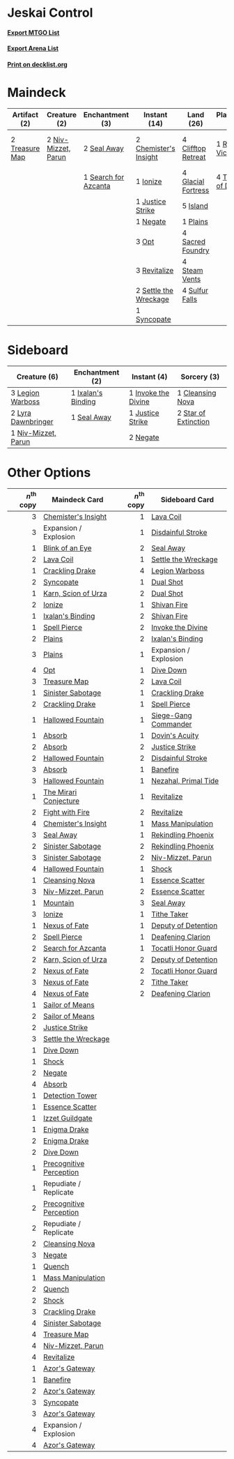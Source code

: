 # Jeskai Control

#### [Export MTGO List](../collection/Jeskai%20Control/Jeskai%20Control.txt)
#### [Export Arena List](../collection/Jeskai%20Control/Jeskai%20Control_arena.txt)
#### [Print on decklist.org](http://decklist.org/?deckmain=2%09Chemister's%20Insight%0A4%09Clifftop%20Retreat%0A4%09Deafening%20Clarion%0A2%09Expansion%20/%20Explosion%0A1%09Fight%20with%20Fire%0A4%09Glacial%20Fortress%0A1%09Ionize%0A5%09Island%0A1%09Justice%20Strike%0A1%09Lava%20Coil%0A1%09Negate%0A2%09Niv-Mizzet,%20Parun%0A3%09Opt%0A1%09Plains%0A1%09Ral,%20Izzet%20Viceroy%0A3%09Revitalize%0A4%09Sacred%20Foundry%0A2%09Seal%20Away%0A1%09Search%20for%20Azcanta%0A2%09Settle%20the%20Wreckage%0A4%09Steam%20Vents%0A4%09Sulfur%20Falls%0A1%09Syncopate%0A4%09Teferi,%20Hero%20of%20Dominaria%0A2%09Treasure%20Map&deckside=1%09Cleansing%20Nova%0A1%09Invoke%20the%20Divine%0A1%09Ixalan's%20Binding%0A1%09Justice%20Strike%0A3%09Legion%20Warboss%0A2%09Lyra%20Dawnbringer%0A2%09Negate%0A1%09Niv-Mizzet,%20Parun%0A1%09Seal%20Away%0A2%09Star%20of%20Extinction)
# Maindeck

|                                      Artifact (2)                                       |                                         Creature (2)                                         |                                        Enchantment (3)                                        |                                          Instant (14)                                          |                                          Land (26)                                          |                                           Planeswalker (5)                                           |                                         Sorcery (6)                                          |      Unknown (2)      |
|-----------------------------------------------------------------------------------------|----------------------------------------------------------------------------------------------|-----------------------------------------------------------------------------------------------|------------------------------------------------------------------------------------------------|---------------------------------------------------------------------------------------------|------------------------------------------------------------------------------------------------------|----------------------------------------------------------------------------------------------|-----------------------|
|2 [Treasure Map](http://gatherer.wizards.com/Pages/Card/Details.aspx?multiverseid=435410)|2 [Niv-Mizzet, Parun](http://gatherer.wizards.com/Pages/Card/Details.aspx?multiverseid=452942)|2 [Seal Away](http://gatherer.wizards.com/Pages/Card/Details.aspx?multiverseid=442919)         |2 [Chemister's Insight](http://gatherer.wizards.com/Pages/Card/Details.aspx?multiverseid=452782)|4 [Clifftop Retreat](http://gatherer.wizards.com/Pages/Card/Details.aspx?multiverseid=443127)|1 [Ral, Izzet Viceroy](http://gatherer.wizards.com/Pages/Card/Details.aspx?multiverseid=452945)       |4 [Deafening Clarion](http://gatherer.wizards.com/Pages/Card/Details.aspx?multiverseid=452915)|2 Expansion / Explosion|
|                                                                                         |                                                                                              |1 [Search for Azcanta](http://gatherer.wizards.com/Pages/Card/Details.aspx?multiverseid=435226)|1 [Ionize](http://gatherer.wizards.com/Pages/Card/Details.aspx?multiverseid=452929)             |4 [Glacial Fortress](http://gatherer.wizards.com/Pages/Card/Details.aspx?multiverseid=190562)|4 [Teferi, Hero of Dominaria](http://gatherer.wizards.com/Pages/Card/Details.aspx?multiverseid=443095)|1 [Fight with Fire](http://gatherer.wizards.com/Pages/Card/Details.aspx?multiverseid=443007)  |                       |
|                                                                                         |                                                                                              |                                                                                               |1 [Justice Strike](http://gatherer.wizards.com/Pages/Card/Details.aspx?multiverseid=452932)     |5 [Island](http://gatherer.wizards.com/Pages/Card/Details.aspx?multiverseid=439857)          |                                                                                                      |1 [Lava Coil](http://gatherer.wizards.com/Pages/Card/Details.aspx?multiverseid=452858)        |                       |
|                                                                                         |                                                                                              |                                                                                               |1 [Negate](http://gatherer.wizards.com/Pages/Card/Details.aspx?multiverseid=423707)             |1 [Plains](http://gatherer.wizards.com/Pages/Card/Details.aspx?multiverseid=439856)          |                                                                                                      |                                                                                              |                       |
|                                                                                         |                                                                                              |                                                                                               |3 [Opt](http://gatherer.wizards.com/Pages/Card/Details.aspx?multiverseid=442948)                |4 [Sacred Foundry](http://gatherer.wizards.com/Pages/Card/Details.aspx?multiverseid=405106)  |                                                                                                      |                                                                                              |                       |
|                                                                                         |                                                                                              |                                                                                               |3 [Revitalize](http://gatherer.wizards.com/Pages/Card/Details.aspx?multiverseid=447171)         |4 [Steam Vents](http://gatherer.wizards.com/Pages/Card/Details.aspx?multiverseid=405109)     |                                                                                                      |                                                                                              |                       |
|                                                                                         |                                                                                              |                                                                                               |2 [Settle the Wreckage](http://gatherer.wizards.com/Pages/Card/Details.aspx?multiverseid=435186)|4 [Sulfur Falls](http://gatherer.wizards.com/Pages/Card/Details.aspx?multiverseid=443135)    |                                                                                                      |                                                                                              |                       |
|                                                                                         |                                                                                              |                                                                                               |1 [Syncopate](http://gatherer.wizards.com/Pages/Card/Details.aspx?multiverseid=442955)          |                                                                                             |                                                                                                      |                                                                                              |                       |


# Sideboard

|                                         Creature (6)                                         |                                       Enchantment (2)                                       |                                         Instant (4)                                          |                                          Sorcery (3)                                          |
|----------------------------------------------------------------------------------------------|---------------------------------------------------------------------------------------------|----------------------------------------------------------------------------------------------|-----------------------------------------------------------------------------------------------|
|3 [Legion Warboss](http://gatherer.wizards.com/Pages/Card/Details.aspx?multiverseid=452859)   |1 [Ixalan's Binding](http://gatherer.wizards.com/Pages/Card/Details.aspx?multiverseid=435168)|1 [Invoke the Divine](http://gatherer.wizards.com/Pages/Card/Details.aspx?multiverseid=442910)|1 [Cleansing Nova](http://gatherer.wizards.com/Pages/Card/Details.aspx?multiverseid=447145)    |
|2 [Lyra Dawnbringer](http://gatherer.wizards.com/Pages/Card/Details.aspx?multiverseid=442914) |1 [Seal Away](http://gatherer.wizards.com/Pages/Card/Details.aspx?multiverseid=442919)       |1 [Justice Strike](http://gatherer.wizards.com/Pages/Card/Details.aspx?multiverseid=452932)   |2 [Star of Extinction](http://gatherer.wizards.com/Pages/Card/Details.aspx?multiverseid=435315)|
|1 [Niv-Mizzet, Parun](http://gatherer.wizards.com/Pages/Card/Details.aspx?multiverseid=452942)|                                                                                             |2 [Negate](http://gatherer.wizards.com/Pages/Card/Details.aspx?multiverseid=423707)           |                                                                                               |


# Other Options

|*n*<sup>th</sup> copy|                                          Maindeck Card                                           |*n*<sup>th</sup> copy|                                        Sideboard Card                                         |
|--------------------:|--------------------------------------------------------------------------------------------------|--------------------:|-----------------------------------------------------------------------------------------------|
|                    3|[Chemister's Insight](http://gatherer.wizards.com/Pages/Card/Details.aspx?multiverseid=452782)    |                    1|[Lava Coil](http://gatherer.wizards.com/Pages/Card/Details.aspx?multiverseid=452858)           |
|                    3|Expansion / Explosion                                                                             |                    1|[Disdainful Stroke](http://gatherer.wizards.com/Pages/Card/Details.aspx?multiverseid=420705)   |
|                    1|[Blink of an Eye](http://gatherer.wizards.com/Pages/Card/Details.aspx?multiverseid=442934)        |                    2|[Seal Away](http://gatherer.wizards.com/Pages/Card/Details.aspx?multiverseid=442919)           |
|                    2|[Lava Coil](http://gatherer.wizards.com/Pages/Card/Details.aspx?multiverseid=452858)              |                    1|[Settle the Wreckage](http://gatherer.wizards.com/Pages/Card/Details.aspx?multiverseid=435186) |
|                    1|[Crackling Drake](http://gatherer.wizards.com/Pages/Card/Details.aspx?multiverseid=452913)        |                    4|[Legion Warboss](http://gatherer.wizards.com/Pages/Card/Details.aspx?multiverseid=452859)      |
|                    2|[Syncopate](http://gatherer.wizards.com/Pages/Card/Details.aspx?multiverseid=442955)              |                    1|[Dual Shot](http://gatherer.wizards.com/Pages/Card/Details.aspx?multiverseid=409905)           |
|                    1|[Karn, Scion of Urza](http://gatherer.wizards.com/Pages/Card/Details.aspx?multiverseid=442889)    |                    2|[Dual Shot](http://gatherer.wizards.com/Pages/Card/Details.aspx?multiverseid=409905)           |
|                    2|[Ionize](http://gatherer.wizards.com/Pages/Card/Details.aspx?multiverseid=452929)                 |                    1|[Shivan Fire](http://gatherer.wizards.com/Pages/Card/Details.aspx?multiverseid=443030)         |
|                    1|[Ixalan's Binding](http://gatherer.wizards.com/Pages/Card/Details.aspx?multiverseid=435168)       |                    2|[Shivan Fire](http://gatherer.wizards.com/Pages/Card/Details.aspx?multiverseid=443030)         |
|                    1|[Spell Pierce](http://gatherer.wizards.com/Pages/Card/Details.aspx?multiverseid=425876)           |                    2|[Invoke the Divine](http://gatherer.wizards.com/Pages/Card/Details.aspx?multiverseid=442910)   |
|                    2|[Plains](http://gatherer.wizards.com/Pages/Card/Details.aspx?multiverseid=439856)                 |                    2|[Ixalan's Binding](http://gatherer.wizards.com/Pages/Card/Details.aspx?multiverseid=435168)    |
|                    3|[Plains](http://gatherer.wizards.com/Pages/Card/Details.aspx?multiverseid=439856)                 |                    1|Expansion / Explosion                                                                          |
|                    4|[Opt](http://gatherer.wizards.com/Pages/Card/Details.aspx?multiverseid=442948)                    |                    1|[Dive Down](http://gatherer.wizards.com/Pages/Card/Details.aspx?multiverseid=435205)           |
|                    3|[Treasure Map](http://gatherer.wizards.com/Pages/Card/Details.aspx?multiverseid=435410)           |                    2|[Lava Coil](http://gatherer.wizards.com/Pages/Card/Details.aspx?multiverseid=452858)           |
|                    1|[Sinister Sabotage](http://gatherer.wizards.com/Pages/Card/Details.aspx?multiverseid=452804)      |                    1|[Crackling Drake](http://gatherer.wizards.com/Pages/Card/Details.aspx?multiverseid=452913)     |
|                    2|[Crackling Drake](http://gatherer.wizards.com/Pages/Card/Details.aspx?multiverseid=452913)        |                    1|[Spell Pierce](http://gatherer.wizards.com/Pages/Card/Details.aspx?multiverseid=425876)        |
|                    1|[Hallowed Fountain](http://gatherer.wizards.com/Pages/Card/Details.aspx?multiverseid=97071)       |                    1|[Siege-Gang Commander](http://gatherer.wizards.com/Pages/Card/Details.aspx?multiverseid=130539)|
|                    1|[Absorb](http://gatherer.wizards.com/Pages/Card/Details.aspx?multiverseid=23155)                  |                    1|[Dovin's Acuity](http://gatherer.wizards.com/Pages/Card/Details.aspx?multiverseid=457312)      |
|                    2|[Absorb](http://gatherer.wizards.com/Pages/Card/Details.aspx?multiverseid=23155)                  |                    2|[Justice Strike](http://gatherer.wizards.com/Pages/Card/Details.aspx?multiverseid=452932)      |
|                    2|[Hallowed Fountain](http://gatherer.wizards.com/Pages/Card/Details.aspx?multiverseid=97071)       |                    2|[Disdainful Stroke](http://gatherer.wizards.com/Pages/Card/Details.aspx?multiverseid=420705)   |
|                    3|[Absorb](http://gatherer.wizards.com/Pages/Card/Details.aspx?multiverseid=23155)                  |                    1|[Banefire](http://gatherer.wizards.com/Pages/Card/Details.aspx?multiverseid=186613)            |
|                    3|[Hallowed Fountain](http://gatherer.wizards.com/Pages/Card/Details.aspx?multiverseid=97071)       |                    1|[Nezahal, Primal Tide](http://gatherer.wizards.com/Pages/Card/Details.aspx?multiverseid=439702)|
|                    1|[The Mirari Conjecture](http://gatherer.wizards.com/Pages/Card/Details.aspx?multiverseid=442945)  |                    1|[Revitalize](http://gatherer.wizards.com/Pages/Card/Details.aspx?multiverseid=447171)          |
|                    2|[Fight with Fire](http://gatherer.wizards.com/Pages/Card/Details.aspx?multiverseid=443007)        |                    2|[Revitalize](http://gatherer.wizards.com/Pages/Card/Details.aspx?multiverseid=447171)          |
|                    4|[Chemister's Insight](http://gatherer.wizards.com/Pages/Card/Details.aspx?multiverseid=452782)    |                    1|[Mass Manipulation](http://gatherer.wizards.com/Pages/Card/Details.aspx?multiverseid=457186)   |
|                    3|[Seal Away](http://gatherer.wizards.com/Pages/Card/Details.aspx?multiverseid=442919)              |                    1|[Rekindling Phoenix](http://gatherer.wizards.com/Pages/Card/Details.aspx?multiverseid=439768)  |
|                    2|[Sinister Sabotage](http://gatherer.wizards.com/Pages/Card/Details.aspx?multiverseid=452804)      |                    2|[Rekindling Phoenix](http://gatherer.wizards.com/Pages/Card/Details.aspx?multiverseid=439768)  |
|                    3|[Sinister Sabotage](http://gatherer.wizards.com/Pages/Card/Details.aspx?multiverseid=452804)      |                    2|[Niv-Mizzet, Parun](http://gatherer.wizards.com/Pages/Card/Details.aspx?multiverseid=452942)   |
|                    4|[Hallowed Fountain](http://gatherer.wizards.com/Pages/Card/Details.aspx?multiverseid=97071)       |                    1|[Shock](http://gatherer.wizards.com/Pages/Card/Details.aspx?multiverseid=129732)               |
|                    1|[Cleansing Nova](http://gatherer.wizards.com/Pages/Card/Details.aspx?multiverseid=447145)         |                    1|[Essence Scatter](http://gatherer.wizards.com/Pages/Card/Details.aspx?multiverseid=426754)     |
|                    3|[Niv-Mizzet, Parun](http://gatherer.wizards.com/Pages/Card/Details.aspx?multiverseid=452942)      |                    2|[Essence Scatter](http://gatherer.wizards.com/Pages/Card/Details.aspx?multiverseid=426754)     |
|                    1|[Mountain](http://gatherer.wizards.com/Pages/Card/Details.aspx?multiverseid=439859)               |                    3|[Seal Away](http://gatherer.wizards.com/Pages/Card/Details.aspx?multiverseid=442919)           |
|                    3|[Ionize](http://gatherer.wizards.com/Pages/Card/Details.aspx?multiverseid=452929)                 |                    1|[Tithe Taker](http://gatherer.wizards.com/Pages/Card/Details.aspx?multiverseid=457171)         |
|                    1|[Nexus of Fate](http://gatherer.wizards.com/Pages/Card/Details.aspx?multiverseid=450253)          |                    1|[Deputy of Detention](http://gatherer.wizards.com/Pages/Card/Details.aspx?multiverseid=457309) |
|                    2|[Spell Pierce](http://gatherer.wizards.com/Pages/Card/Details.aspx?multiverseid=425876)           |                    1|[Deafening Clarion](http://gatherer.wizards.com/Pages/Card/Details.aspx?multiverseid=452915)   |
|                    2|[Search for Azcanta](http://gatherer.wizards.com/Pages/Card/Details.aspx?multiverseid=435226)     |                    1|[Tocatli Honor Guard](http://gatherer.wizards.com/Pages/Card/Details.aspx?multiverseid=435194) |
|                    2|[Karn, Scion of Urza](http://gatherer.wizards.com/Pages/Card/Details.aspx?multiverseid=442889)    |                    2|[Deputy of Detention](http://gatherer.wizards.com/Pages/Card/Details.aspx?multiverseid=457309) |
|                    2|[Nexus of Fate](http://gatherer.wizards.com/Pages/Card/Details.aspx?multiverseid=450253)          |                    2|[Tocatli Honor Guard](http://gatherer.wizards.com/Pages/Card/Details.aspx?multiverseid=435194) |
|                    3|[Nexus of Fate](http://gatherer.wizards.com/Pages/Card/Details.aspx?multiverseid=450253)          |                    2|[Tithe Taker](http://gatherer.wizards.com/Pages/Card/Details.aspx?multiverseid=457171)         |
|                    4|[Nexus of Fate](http://gatherer.wizards.com/Pages/Card/Details.aspx?multiverseid=450253)          |                    2|[Deafening Clarion](http://gatherer.wizards.com/Pages/Card/Details.aspx?multiverseid=452915)   |
|                    1|[Sailor of Means](http://gatherer.wizards.com/Pages/Card/Details.aspx?multiverseid=439706)        |                     |                                                                                               |
|                    2|[Sailor of Means](http://gatherer.wizards.com/Pages/Card/Details.aspx?multiverseid=439706)        |                     |                                                                                               |
|                    2|[Justice Strike](http://gatherer.wizards.com/Pages/Card/Details.aspx?multiverseid=452932)         |                     |                                                                                               |
|                    3|[Settle the Wreckage](http://gatherer.wizards.com/Pages/Card/Details.aspx?multiverseid=435186)    |                     |                                                                                               |
|                    1|[Dive Down](http://gatherer.wizards.com/Pages/Card/Details.aspx?multiverseid=435205)              |                     |                                                                                               |
|                    1|[Shock](http://gatherer.wizards.com/Pages/Card/Details.aspx?multiverseid=129732)                  |                     |                                                                                               |
|                    2|[Negate](http://gatherer.wizards.com/Pages/Card/Details.aspx?multiverseid=423707)                 |                     |                                                                                               |
|                    4|[Absorb](http://gatherer.wizards.com/Pages/Card/Details.aspx?multiverseid=23155)                  |                     |                                                                                               |
|                    1|[Detection Tower](http://gatherer.wizards.com/Pages/Card/Details.aspx?multiverseid=447386)        |                     |                                                                                               |
|                    1|[Essence Scatter](http://gatherer.wizards.com/Pages/Card/Details.aspx?multiverseid=426754)        |                     |                                                                                               |
|                    1|[Izzet Guildgate](http://gatherer.wizards.com/Pages/Card/Details.aspx?multiverseid=376378)        |                     |                                                                                               |
|                    1|[Enigma Drake](http://gatherer.wizards.com/Pages/Card/Details.aspx?multiverseid=426900)           |                     |                                                                                               |
|                    2|[Enigma Drake](http://gatherer.wizards.com/Pages/Card/Details.aspx?multiverseid=426900)           |                     |                                                                                               |
|                    2|[Dive Down](http://gatherer.wizards.com/Pages/Card/Details.aspx?multiverseid=435205)              |                     |                                                                                               |
|                    1|[Precognitive Perception](http://gatherer.wizards.com/Pages/Card/Details.aspx?multiverseid=457189)|                     |                                                                                               |
|                    1|Repudiate / Replicate                                                                             |                     |                                                                                               |
|                    2|[Precognitive Perception](http://gatherer.wizards.com/Pages/Card/Details.aspx?multiverseid=457189)|                     |                                                                                               |
|                    2|Repudiate / Replicate                                                                             |                     |                                                                                               |
|                    2|[Cleansing Nova](http://gatherer.wizards.com/Pages/Card/Details.aspx?multiverseid=447145)         |                     |                                                                                               |
|                    3|[Negate](http://gatherer.wizards.com/Pages/Card/Details.aspx?multiverseid=423707)                 |                     |                                                                                               |
|                    1|[Quench](http://gatherer.wizards.com/Pages/Card/Details.aspx?multiverseid=457192)                 |                     |                                                                                               |
|                    1|[Mass Manipulation](http://gatherer.wizards.com/Pages/Card/Details.aspx?multiverseid=457186)      |                     |                                                                                               |
|                    2|[Quench](http://gatherer.wizards.com/Pages/Card/Details.aspx?multiverseid=457192)                 |                     |                                                                                               |
|                    2|[Shock](http://gatherer.wizards.com/Pages/Card/Details.aspx?multiverseid=129732)                  |                     |                                                                                               |
|                    3|[Crackling Drake](http://gatherer.wizards.com/Pages/Card/Details.aspx?multiverseid=452913)        |                     |                                                                                               |
|                    4|[Sinister Sabotage](http://gatherer.wizards.com/Pages/Card/Details.aspx?multiverseid=452804)      |                     |                                                                                               |
|                    4|[Treasure Map](http://gatherer.wizards.com/Pages/Card/Details.aspx?multiverseid=435410)           |                     |                                                                                               |
|                    4|[Niv-Mizzet, Parun](http://gatherer.wizards.com/Pages/Card/Details.aspx?multiverseid=452942)      |                     |                                                                                               |
|                    4|[Revitalize](http://gatherer.wizards.com/Pages/Card/Details.aspx?multiverseid=447171)             |                     |                                                                                               |
|                    1|[Azor's Gateway](http://gatherer.wizards.com/Pages/Card/Details.aspx?multiverseid=439838)         |                     |                                                                                               |
|                    1|[Banefire](http://gatherer.wizards.com/Pages/Card/Details.aspx?multiverseid=186613)               |                     |                                                                                               |
|                    2|[Azor's Gateway](http://gatherer.wizards.com/Pages/Card/Details.aspx?multiverseid=439838)         |                     |                                                                                               |
|                    3|[Syncopate](http://gatherer.wizards.com/Pages/Card/Details.aspx?multiverseid=442955)              |                     |                                                                                               |
|                    3|[Azor's Gateway](http://gatherer.wizards.com/Pages/Card/Details.aspx?multiverseid=439838)         |                     |                                                                                               |
|                    4|Expansion / Explosion                                                                             |                     |                                                                                               |
|                    4|[Azor's Gateway](http://gatherer.wizards.com/Pages/Card/Details.aspx?multiverseid=439838)         |                     |                                                                                               |

